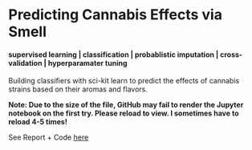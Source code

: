 # Predicting Cannabis Effects via Smell
#### supervised learning | classification | probablistic imputation | cross-validation | hyperparamater tuning
Building classifiers with sci-kit learn to predict the effects of cannabis strains based on their aromas and flavors.

**Note: Due to the size of the file, GitHub may fail to render the Jupyter notebook on the first try. Please reload to view. I sometimes have to reload 4-5 times!**

See Report + Code [here](https://github.com/c-leber/Predicting-Cannabis-Effects-via-Smell/blob/main/Code_and_Report.ipynb)
